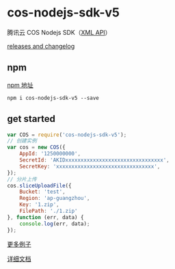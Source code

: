 # cos-nodejs-sdk-v5

腾讯云 COS Nodejs SDK（[XML API](https://www.qcloud.com/document/product/436/7751)）

[releases and changelog](https://github.com/tencentyun/cos-nodejs-sdk-v5/releases)

## npm

 [npm 地址](https://www.npmjs.com/package/cos-nodejs-sdk-v5)
 
```
npm i cos-nodejs-sdk-v5 --save
```

## get started

```javascript
var COS = require('cos-nodejs-sdk-v5');
// 创建实例
var cos = new COS({
    AppId: '1250000000',
    SecretId: 'AKIDxxxxxxxxxxxxxxxxxxxxxxxxxxxxxxxx',
    SecretKey: 'xxxxxxxxxxxxxxxxxxxxxxxxxxxxxxxx',
});
// 分片上传
cos.sliceUploadFile({
    Bucket: 'test',
    Region: 'ap-guangzhou',
    Key: '1.zip',
    FilePath: './1.zip'
}, function (err, data) {
    console.log(err, data);
});
```

[更多例子](demo/demo.js)

[详细文档](https://www.qcloud.com/document/product/436/8629)
